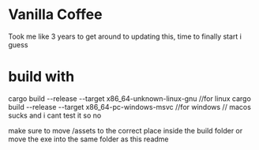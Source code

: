 # Vanilla Coffee
Took me like 3 years to get around to updating this, time to finally start i guess



# build with 

cargo build --release --target x86_64-unknown-linux-gnu        //for linux
cargo build --release --target x86_64-pc-windows-msvc          //for windows
                                                               // macos sucks and i cant test it so no

make sure to move /assets to the correct place inside the build folder or move the exe into the same folder as this readme